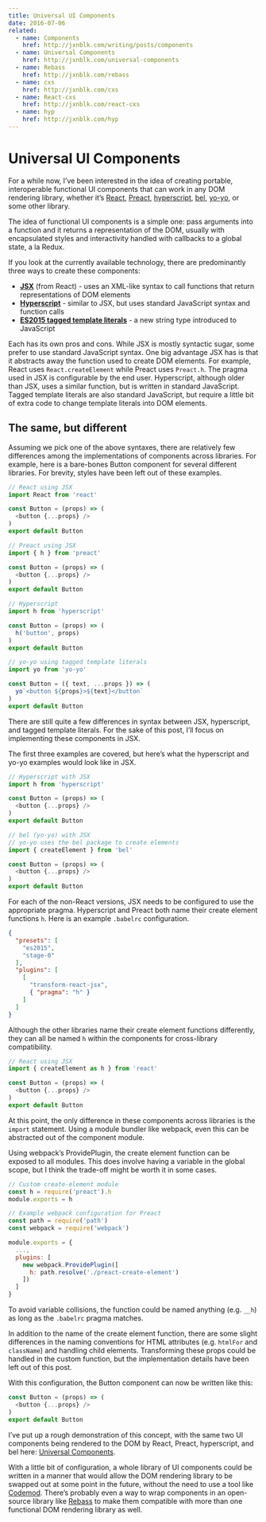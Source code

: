 ```yaml
---
title: Universal UI Components
date: 2016-07-06
related:
  - name: Components
    href: http://jxnblk.com/writing/posts/components
  - name: Universal Components
    href: http://jxnblk.com/universal-components
  - name: Rebass
    href: http://jxnblk.com/rebass
  - name: cxs
    href: http://jxnblk.com/cxs
  - name: React-cxs
    href: http://jxnblk.com/react-cxs
  - name: hyp
    href: http://jxnblk.com/hyp
---
```


# Universal UI Components

For a while now, I’ve been interested in the idea of creating portable,
interoperable functional UI components that can work in any DOM rendering library,
whether it’s
[React](https://facebook.github.io/react/),
[Preact](https://preactjs.com),
[hyperscript](https://github.com/dominictarr/hyperscript),
[bel](https://github.com/shama/bel),
[yo-yo](https://github.com/maxogden/yo-yo),
or some other library.

The idea of functional UI components is a simple one: pass arguments into a function and it returns a representation of the DOM,
usually with encapsulated styles and interactivity handled with callbacks to a global state, a la Redux.

If you look at the currently available technology, there are predominantly three ways to create these components:
- [**JSX**](https://facebook.github.io/jsx/) (from React) - uses an XML-like syntax to call functions that return representations of DOM elements
- [**Hyperscript**](https://github.com/dominictarr/hyperscript) - similar to JSX, but uses standard JavaScript syntax and function calls
- [**ES2015 tagged template literals**](https://developer.mozilla.org/en-US/docs/Web/JavaScript/Reference/Template_literals#Tagged_template_literals) - a new string type introduced to JavaScript

Each has its own pros and cons. While JSX is mostly syntactic sugar, some prefer to use standard JavaScript syntax.
One big advantage JSX has is that it abstracts away the function used to create DOM elements.
For example, React uses `React.createElement` while Preact uses `Preact.h`.
The pragma used in JSX is configurable by the end user.
Hyperscript, although older than JSX, uses a similar function, but is written in standard JavaScript.
Tagged template literals are also standard JavaScript,
but require a little bit of extra code to change template literals into DOM elements.

## The same, but different

Assuming we pick one of the above syntaxes,
there are relatively few differences among the implementations of components across libraries.
For example, here is a bare-bones Button component for several different libraries.
For brevity, styles have been left out of these examples.

```js
// React using JSX
import React from 'react'

const Button = (props) => (
  <button {...props} />
)
export default Button
```

```js
// Preact using JSX
import { h } from 'preact'

const Button = (props) => (
  <button {...props} />
)
export default Button
```

```js
// Hyperscript
import h from 'hyperscript'

const Button = (props) => (
  h('button', props)
)
export default Button
```

```js
// yo-yo using tagged template literals
import yo from 'yo-yo'

const Button = ({ text, ...props }) => (
  yo`<button ${props}>${text}</button`
)
export default Button
```

There are still quite a few differences in syntax between JSX, hyperscript, and tagged template literals.
For the sake of this post, I’ll focus on implementing these components in JSX.

The first three examples are covered, but here’s what the hyperscript and yo-yo examples would look like in JSX.

```js
// Hyperscript with JSX
import h from 'hyperscript'

const Button = (props) => (
  <button {...props} />
)
export default Button
```

```js
// bel (yo-yo) with JSX
// yo-yo uses the bel package to create elements
import { createElement } from 'bel'

const Button = (props) => (
  <button {...props} />
)
export default Button
```

For each of the non-React versions, JSX needs to be configured to use the appropriate pragma.
Hyperscript and Preact both name their create element functions `h`.
Here is an example `.babelrc` configuration.

```json
{
  "presets": [
    "es2015",
    "stage-0"
  ],
  "plugins": [
    [
      "transform-react-jsx",
      { "pragma": "h" }
    ]
  ]
}
```

Although the other libraries name their create element functions differently,
they can all be named `h` within the components for cross-library compatibility.

```js
// React using JSX
import { createElement as h } from 'react'

const Button = (props) => (
  <button {...props} />
)
export default Button
```

At this point, the only difference in these components across libraries is the `import` statement.
Using a module bundler like webpack, even this can be abstracted out of the component module.

Using webpack’s ProvidePlugin, the create element function can be exposed to all modules.
This does involve having a variable in the global scope, but I think the trade-off might be worth it in some cases.

```js
// Custom create-element module
const h = require('preact').h
module.exports = h
```

```js
// Example webpack configuration for Preact
const path = require('path')
const webpack = require('webpack')

module.exports = {
  ...,
  plugins: [
    new webpack.ProvidePlugin([
      h: path.resolve('./preact-create-element')
    ])
  ]
}
```

To avoid variable collisions, the function could be named anything (e.g. `__h`) as long as the `.babelrc` pragma matches.

In addition to the name of the create element function, there are some slight differences in the naming conventions
for HTML attributes (e.g. `htmlFor` and `className`) and handling child elements.
Transforming these props could be handled in the custom function, but the implementation details have been left out of this post.

With this configuration, the Button component can now be written like this:

```js
const Button = (props) => (
  <button {...props} />
)
export default Button
```

I’ve put up a rough demonstration of this concept, with the same two UI components being rendered to the DOM by
React, Preact, hyperscript, and bel here: [Universal Components](http://jxnblk.com/universal-components).

With a little bit of configuration, a whole library of UI components could be written in a manner that would allow
the DOM rendering library to be swapped out at some point in the future,
without the need to use a tool like [Codemod](https://github.com/facebook/codemod).
There’s probably even a way to wrap components in an open-source library like [Rebass](http://jxnblk.com/rebass)
to make them compatible with more than one functional DOM rendering library as well.


